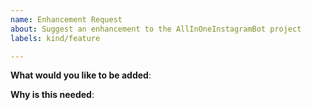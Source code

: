 ```yaml
---
name: Enhancement Request
about: Suggest an enhancement to the AllInOneInstagramBot project
labels: kind/feature

---
```

<!-- Please only use this template for submitting enhancement requests -->

**What would you like to be added**:

**Why is this needed**:

